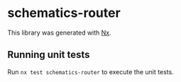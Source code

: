 # schematics-router

This library was generated with [Nx](https://nx.dev).

## Running unit tests

Run `nx test schematics-router` to execute the unit tests.
